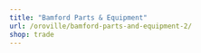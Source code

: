 ```yaml
---
title: "Bamford Parts & Equipment"
url: /oroville/bamford-parts-and-equipment-2/
shop: trade
---
```

